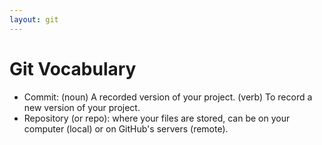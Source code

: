 ```yaml
---
layout: git
---
```


# Git Vocabulary
- Commit: (noun) A recorded version of your project. (verb) To record a new version of your project.
- Repository (or repo): where your files are stored, can be on your computer (local) or on GitHub's servers (remote).